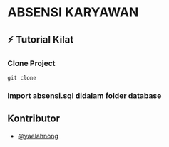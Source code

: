# ABSENSI KARYAWAN

## :zap: Tutorial Kilat

### Clone Project

```
git clone 

```

### Import absensi.sql didalam folder database

## Kontributor
- [@yaelahnong](https://gitlab.com/yaelahnong)